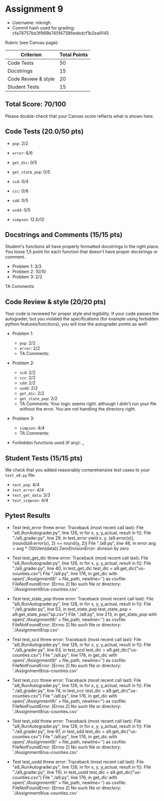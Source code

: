 # Assignment 9

- Username: mknigh
- Commit hash used for grading: cfa78757be3f989b745f47386ededcf1b2ea9145

Rubric (see Canvas page):

| Criterion           | Total Points |
| ------------------- | ------------ |
| Code Tests   | 50                  |
| Docstrings  | 15                   |
| Code Review & style   | 20         |
| Student Tests | 15                 |  


## Total Score: 70/100
Please double-check that your Canvas score reflects what is shown here. 



## Code Tests (20.0/50 pts)
 
- `pop`: 2/2
- `error`: 6/6


- `get_dic`: 0/5
- `get_state_pop`: 0/5
- `scd`: 0/4
- `ccc`: 0/6
- `sdd`: 0/5
- `usdd`: 0/5


- `simpson`: 12.0/12


## Docstrings and Comments (15/15 pts)
Student's functions all have properly formatted docstrings in the right place. You loose 1,5 point for each function that doesn't have proper docstrings or comment.

- Problem 1: 3/3
- Problem 2: 10/10
- Problem 3: 2/2


TA Comments: 



## Code Review & style (20/20 pts)
Your code is reviewed for proper style and legibility.
If your code passes the autograder, but you violated the specifications (for example using forbidden python features/functions), you will lose the autograder points as well!

- Problem 1:
    - `pop`: 2/2
    - `error`: 2/2
    - TA Comments: 

- Problem 2:
    - `scd`: 2/2
    - `ccc`: 2/2
    - `sdd`: 2/2
    - `usdd`: 2/2
    - `get_dic`: 2/2
    - `get_state_pop`: 2/2
    - TA Comments: Your logic seems right. although I didn't run your file without the error. You are not handling the directory right. 

- Problem 3:
    - `simpson`: 4/4
    - TA Comments: 


- Forbidden functions used (if any): _


## Student Tests (15/15 pts)
We check that you added reasonably comprehensive test cases to your `test_a9.py` file. 

- `test_pop`: 4/4
- `test_error`: 4/4
- `test_get_data`: 3/3
- `test_simpson`: 4/4



## Pytest Results
- Test test_error threw error:
Traceback (most recent call last):
  File "a9_RunAutograder.py", line 126, in <module>
    for x, y, y_actual, result in f():
  File "./a9_grader.py", line 29, in test_error
    yield x, y, (a9.error(x)), (round(a9.error(x), 2) == round(y, 2))
  File "./a9.py", line 46, in error
    avg = avg * (100/len(data))
ZeroDivisionError: division by zero



- Test test_get_dic threw error:
Traceback (most recent call last):
  File "a9_RunAutograder.py", line 126, in <module>
    for x, y, y_actual, result in f():
  File "./a9_grader.py", line 40, in test_get_dic
    test_dic = a9.get_dic("us-counties.csv")
  File "./a9.py", line 176, in get_dic
    with open('./Assignment9/' + file_path, newline='') as csvfile:
FileNotFoundError: [Errno 2] No such file or directory: './Assignment9/us-counties.csv'



- Test test_state_pop threw error:
Traceback (most recent call last):
  File "a9_RunAutograder.py", line 126, in <module>
    for x, y, y_actual, result in f():
  File "./a9_grader.py", line 53, in test_state_pop
    test_state_pop = a9.get_state_pop("sp.csv")
  File "./a9.py", line 213, in get_state_pop
    with open('./Assignment9/' + file_path, newline='') as csvfile:
FileNotFoundError: [Errno 2] No such file or directory: './Assignment9/sp.csv'



- Test test_scd threw error:
Traceback (most recent call last):
  File "a9_RunAutograder.py", line 126, in <module>
    for x, y, y_actual, result in f():
  File "./a9_grader.py", line 63, in test_scd
    test_dic = a9.get_dic("us-counties.csv")
  File "./a9.py", line 176, in get_dic
    with open('./Assignment9/' + file_path, newline='') as csvfile:
FileNotFoundError: [Errno 2] No such file or directory: './Assignment9/us-counties.csv'



- Test test_ccc threw error:
Traceback (most recent call last):
  File "a9_RunAutograder.py", line 126, in <module>
    for x, y, y_actual, result in f():
  File "./a9_grader.py", line 74, in test_ccc
    test_dic = a9.get_dic("us-counties.csv")
  File "./a9.py", line 176, in get_dic
    with open('./Assignment9/' + file_path, newline='') as csvfile:
FileNotFoundError: [Errno 2] No such file or directory: './Assignment9/us-counties.csv'



- Test test_sdd threw error:
Traceback (most recent call last):
  File "a9_RunAutograder.py", line 126, in <module>
    for x, y, y_actual, result in f():
  File "./a9_grader.py", line 97, in test_sdd
    test_dic = a9.get_dic("us-counties.csv")
  File "./a9.py", line 176, in get_dic
    with open('./Assignment9/' + file_path, newline='') as csvfile:
FileNotFoundError: [Errno 2] No such file or directory: './Assignment9/us-counties.csv'



- Test test_usdd threw error:
Traceback (most recent call last):
  File "a9_RunAutograder.py", line 126, in <module>
    for x, y, y_actual, result in f():
  File "./a9_grader.py", line 110, in test_usdd
    test_dic = a9.get_dic("us-counties.csv")
  File "./a9.py", line 176, in get_dic
    with open('./Assignment9/' + file_path, newline='') as csvfile:
FileNotFoundError: [Errno 2] No such file or directory: './Assignment9/us-counties.csv'



